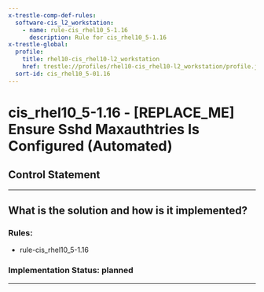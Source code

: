 ```yaml
---
x-trestle-comp-def-rules:
  software-cis_l2_workstation:
    - name: rule-cis_rhel10_5-1.16
      description: Rule for cis_rhel10_5-1.16
x-trestle-global:
  profile:
    title: rhel10-cis_rhel10-l2_workstation
    href: trestle://profiles/rhel10-cis_rhel10-l2_workstation/profile.json
  sort-id: cis_rhel10_5-01.16
---
```


# cis_rhel10_5-1.16 - \[REPLACE_ME\] Ensure Sshd Maxauthtries Is Configured (Automated)

## Control Statement

______________________________________________________________________

## What is the solution and how is it implemented?

<!-- For implementation status enter one of: implemented, partial, planned, alternative, not-applicable -->

<!-- Note that the list of rules under ### Rules: is read-only and changes will not be captured after assembly to JSON -->

<!-- Add control implementation description here for control: cis_rhel10_5-1.16 -->

### Rules:

  - rule-cis_rhel10_5-1.16

### Implementation Status: planned

______________________________________________________________________
